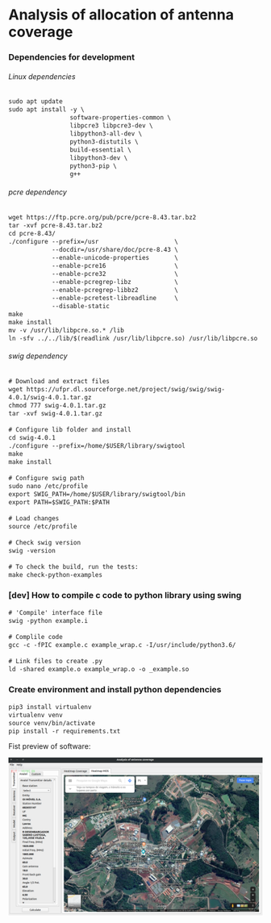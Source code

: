 # Analysis of allocation of antenna coverage

### Dependencies for development

###### Linux dependencies
```shell script
sudo apt update
sudo apt install -y \
                 software-properties-common \
                 libpcre3 libpcre3-dev \
                 libpython3-all-dev \
                 python3-distutils \
                 build-essential \
                 libpython3-dev \
                 python3-pip \
                 g++ 
```

###### pcre dependency
```shell script
wget https://ftp.pcre.org/pub/pcre/pcre-8.43.tar.bz2
tar -xvf pcre-8.43.tar.bz2
cd pcre-8.43/
./configure --prefix=/usr                     \
            --docdir=/usr/share/doc/pcre-8.43 \
            --enable-unicode-properties       \
            --enable-pcre16                   \
            --enable-pcre32                   \
            --enable-pcregrep-libz            \
            --enable-pcregrep-libbz2          \
            --enable-pcretest-libreadline     \
            --disable-static
make
make install
mv -v /usr/lib/libpcre.so.* /lib
ln -sfv ../../lib/$(readlink /usr/lib/libpcre.so) /usr/lib/libpcre.so
```

###### swig dependency
```shell script
# Download and extract files
wget https://ufpr.dl.sourceforge.net/project/swig/swig/swig-4.0.1/swig-4.0.1.tar.gz
chmod 777 swig-4.0.1.tar.gz
tar -xvf swig-4.0.1.tar.gz

# Configure lib folder and install
cd swig-4.0.1
./configure --prefix=/home/$USER/library/swigtool
make
make install

# Configure swig path
sudo nano /etc/profile
export SWIG_PATH=/home/$USER/library/swigtool/bin
export PATH=$SWIG_PATH:$PATH

# Load changes
source /etc/profile

# Check swig version
swig -version

# To check the build, run the tests:
make check-python-examples
```

### [dev] How to compile c code to python library using swing

```shell script
# 'Compile' interface file
swig -python example.i

# Complile code
gcc -c -fPIC example.c example_wrap.c -I/usr/include/python3.6/

# Link files to create .py
ld -shared example.o example_wrap.o -o _example.so
```

### Create environment and install python dependencies

```shell script
pip3 install virtualenv
virtualenv venv
source venv/bin/activate
pip install -r requirements.txt
``` 

Fist preview of software:

![](screenshots/main_screen.png)